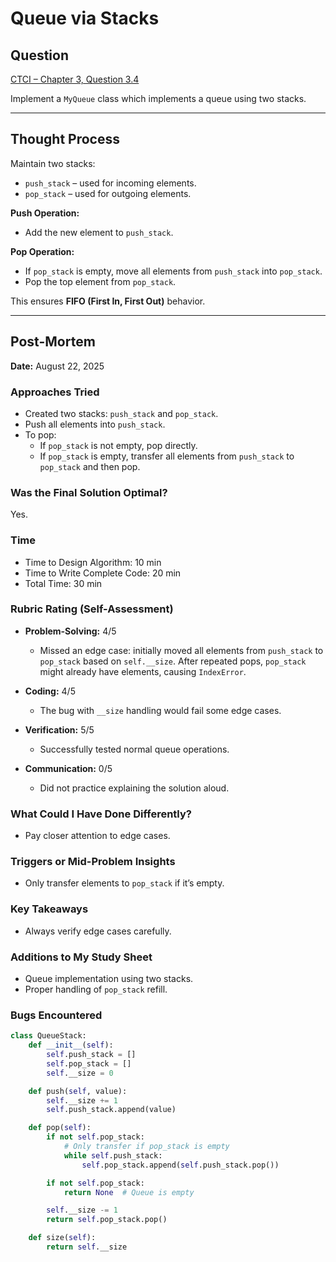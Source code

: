 # Queue via Stacks

## Question

[CTCI – Chapter 3, Question 3.4]()

Implement a `MyQueue` class which implements a queue using two stacks.

---

## Thought Process

Maintain two stacks:

- `push_stack` – used for incoming elements.
- `pop_stack` – used for outgoing elements.

**Push Operation:**

- Add the new element to `push_stack`.

**Pop Operation:**

- If `pop_stack` is empty, move all elements from `push_stack` into `pop_stack`.
- Pop the top element from `pop_stack`.

This ensures **FIFO (First In, First Out)** behavior.

---

## Post-Mortem

**Date:** August 22, 2025

### Approaches Tried

- Created two stacks: `push_stack` and `pop_stack`.
- Push all elements into `push_stack`.
- To pop:
  - If `pop_stack` is not empty, pop directly.
  - If `pop_stack` is empty, transfer all elements from `push_stack` to `pop_stack` and then pop.

### Was the Final Solution Optimal?

Yes.

### Time

- Time to Design Algorithm: 10 min
- Time to Write Complete Code: 20 min
- Total Time: 30 min

### Rubric Rating (Self-Assessment)

- **Problem-Solving:** 4/5

  - Missed an edge case: initially moved all elements from `push_stack` to `pop_stack` based on `self.__size`. After repeated pops, `pop_stack` might already have elements, causing `IndexError`.

- **Coding:** 4/5

  - The bug with `__size` handling would fail some edge cases.

- **Verification:** 5/5

  - Successfully tested normal queue operations.

- **Communication:** 0/5
  - Did not practice explaining the solution aloud.

### What Could I Have Done Differently?

- Pay closer attention to edge cases.

### Triggers or Mid-Problem Insights

- Only transfer elements to `pop_stack` if it’s empty.

### Key Takeaways

- Always verify edge cases carefully.

### Additions to My Study Sheet

- Queue implementation using two stacks.
- Proper handling of `pop_stack` refill.

### Bugs Encountered

```python
class QueueStack:
    def __init__(self):
        self.push_stack = []
        self.pop_stack = []
        self.__size = 0

    def push(self, value):
        self.__size += 1
        self.push_stack.append(value)

    def pop(self):
        if not self.pop_stack:
            # Only transfer if pop_stack is empty
            while self.push_stack:
                self.pop_stack.append(self.push_stack.pop())

        if not self.pop_stack:
            return None  # Queue is empty

        self.__size -= 1
        return self.pop_stack.pop()

    def size(self):
        return self.__size
```
